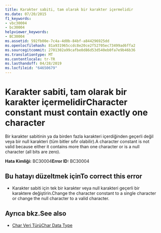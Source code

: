 ```yaml
---
title: Karakter sabiti, tam olarak bir karakter içermelidir
ms.date: 07/20/2015
f1_keywords:
- vbc30004
- bc30004
helpviewer_keywords:
- BC30004
ms.assetid: 592fb00e-7c4a-4d0b-84bf-a844296925dd
ms.openlocfilehash: 81a931965ccdc8e20ce2f52705ec73499ad6ffa2
ms.sourcegitcommit: 2701302a99cafbe0d86d53d540eb0fa7e9b46b36
ms.translationtype: MT
ms.contentlocale: tr-TR
ms.lasthandoff: 04/28/2019
ms.locfileid: "64650679"
---
```

# <a name="character-constant-must-contain-exactly-one-character"></a><span data-ttu-id="c97c8-102">Karakter sabiti, tam olarak bir karakter içermelidir</span><span class="sxs-lookup"><span data-stu-id="c97c8-102">Character constant must contain exactly one character</span></span>
<span data-ttu-id="c97c8-103">Bir karakter sabitinin ya da birden fazla karakteri içerdiğinden geçerli değil veya bir null karakteri (tüm bitler sıfır olabilir).</span><span class="sxs-lookup"><span data-stu-id="c97c8-103">A character constant is not valid because either it contains more than one character or is a null character (all bits are zero).</span></span>  
  
 <span data-ttu-id="c97c8-104">**Hata Kimliği:** BC30004</span><span class="sxs-lookup"><span data-stu-id="c97c8-104">**Error ID:** BC30004</span></span>  
  
## <a name="to-correct-this-error"></a><span data-ttu-id="c97c8-105">Bu hatayı düzeltmek için</span><span class="sxs-lookup"><span data-stu-id="c97c8-105">To correct this error</span></span>  
  
- <span data-ttu-id="c97c8-106">Karakter sabiti için tek bir karakter veya null karakteri geçerli bir karaktere değiştirin.</span><span class="sxs-lookup"><span data-stu-id="c97c8-106">Change the character constant to a single character or change the null character to a valid character.</span></span>  
  
## <a name="see-also"></a><span data-ttu-id="c97c8-107">Ayrıca bkz.</span><span class="sxs-lookup"><span data-stu-id="c97c8-107">See also</span></span>

- [<span data-ttu-id="c97c8-108">Char Veri Türü</span><span class="sxs-lookup"><span data-stu-id="c97c8-108">Char Data Type</span></span>](../../visual-basic/language-reference/data-types/char-data-type.md)
